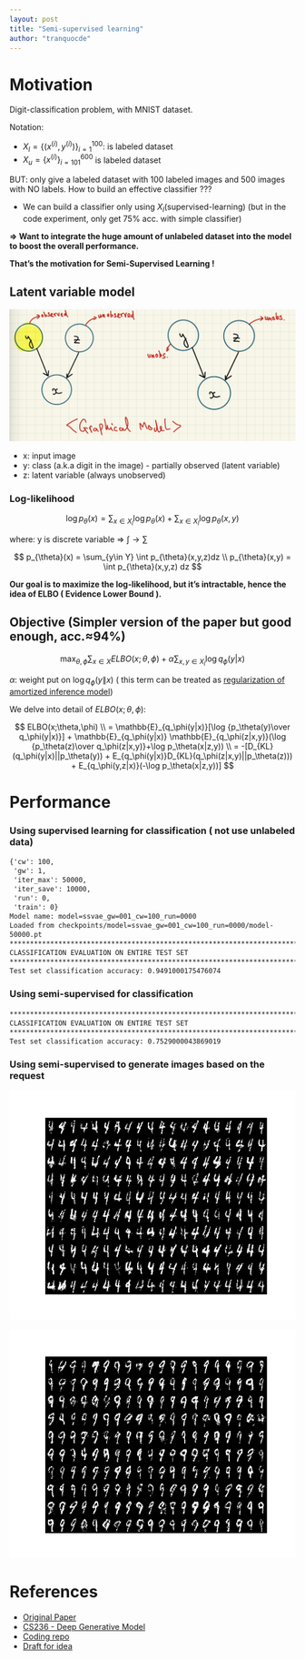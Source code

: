 ```yaml
---
layout: post
title: "Semi-supervised learning"
author: "tranquocde"
---
```


# Motivation

Digit-classification problem, with MNIST dataset.

Notation:

- $X_l=\{(x^{(i)},y^{(i)})\}_{i=1}^{100}$: is labeled dataset
- $X_u = \{x^{(i)}\}_{i=101}^{600}$ is labeled dataset

BUT: only give a labeled dataset with 100 labeled images and 500 images with NO labels. How to build an effective classifier ???

- We can build a classifier only using $X_l$(supervised-learning) (but in the code experiment, only get 75% acc. with simple classifier)

**⇒ Want to integrate the huge amount of unlabeled dataset into the model to boost the overall performance.**

**That’s the motivation for Semi-Supervised Learning !**

## Latent variable model

![Screenshot 2023-11-09 at 13.20.53.png](/img/posts/smvae/Screenshot_2023-11-09_at_13.20.53.png)

- x: input image
- y: class (a.k.a digit in the image) - partially observed (latent variable)
- z: latent variable (always unobserved)

### Log-likelihood

$$
\log p_{\theta}(x) = \sum_{x\in X_l}\log p_{\theta}(x) + \sum_{x\in X_l}\log p_{\theta}(x,y)
$$

where: y is discrete variable ⇒ $\int \rightarrow \sum$

$$
p_{\theta}(x) = \sum_{y\in Y} \int p_{\theta}(x,y,z)dz \\ 
p_{\theta}(x,y) = \int p_{\theta}(x,y,z) dz
$$

**Our goal is to maximize the log-likelihood, but it’s intractable, hence the idea of ELBO ( Evidence Lower Bound ).**

## Objective (Simpler version of the paper but good enough, acc.$\approx$94%)

$$
\max_{\theta,\phi}\sum_{x\in X}ELBO(x;\theta,\phi) + \alpha\sum_{x,y\in X_l}\log q_{\phi}(y|x)
$$

$\alpha$: weight put on $\log q_\phi(y\|x)$ ( this term can be treated as [regularization of amortized inference model](https://arxiv.org/pdf/1805.08913.pdf))

We delve into detail of $ELBO(x;\theta,\phi)$:

$$
ELBO(x;\theta,\phi) \\
= \mathbb{E}_{q_\phi(y|x)}[\log {p_\theta(y)\over q_\phi(y|x)}] + \mathbb{E}_{q_\phi(y|x)} \mathbb{E}_{q_\phi(z|x,y)}(\log {p_\theta(z)\over q_\phi(z|x,y)}+\log p_\theta(x|z,y)) \\
= -[D_{KL}(q_\phi(y|x)||p_\theta(y)) + E_{q_\phi(y|x)}D_{KL}(q_\phi(z|x,y)||p_\theta(z))) + E_{q_\phi(y,z|x)}(-\log p_\theta(x|z,y))]
$$

# Performance

### Using supervised learning for classification ( not use unlabeled data)

```
{'cw': 100,
 'gw': 1,
 'iter_max': 50000,
 'iter_save': 10000,
 'run': 0,
 'train': 0}
Model name: model=ssvae_gw=001_cw=100_run=0000
Loaded from checkpoints/model=ssvae_gw=001_cw=100_run=0000/model-50000.pt
********************************************************************************
CLASSIFICATION EVALUATION ON ENTIRE TEST SET
********************************************************************************
Test set classification accuracy: 0.9491000175476074
```

### Using semi-supervised for classification

```
********************************************************************************
CLASSIFICATION EVALUATION ON ENTIRE TEST SET
********************************************************************************
Test set classification accuracy: 0.7529000043869019
```

### Using semi-supervised to generate images based on the request

![visualize_200_digit_ssvae_[4].png](/img/posts/smvae/visualize_200_digit_ssvae_4.png)

![visualize_200_digit_ssvae.png](/img/posts/smvae/visualize_200_digit_ssvae.png)

# References

- [Original Paper](https://arxiv.org/abs/1406.5298)
- [CS236 - Deep Generative Model](https://deepgenerativemodels.github.io/)
- [Coding repo](https://github.com/tranquocde/cs236-hw/tree/master/hw2-starter)
- [Draft for idea](https://share.goodnotes.com/s/MoosQrrBjlbvutfiJkps9i)
